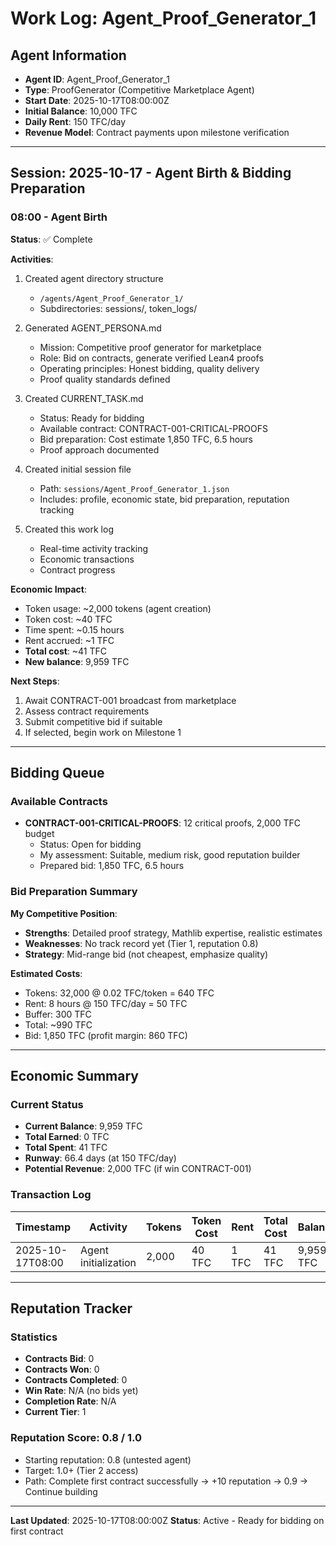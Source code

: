 # Work Log: Agent_Proof_Generator_1

## Agent Information
- **Agent ID**: Agent_Proof_Generator_1
- **Type**: ProofGenerator (Competitive Marketplace Agent)
- **Start Date**: 2025-10-17T08:00:00Z
- **Initial Balance**: 10,000 TFC
- **Daily Rent**: 150 TFC/day
- **Revenue Model**: Contract payments upon milestone verification

---

## Session: 2025-10-17 - Agent Birth & Bidding Preparation

### 08:00 - Agent Birth
**Status**: ✅ Complete

**Activities**:
1. Created agent directory structure
   - `/agents/Agent_Proof_Generator_1/`
   - Subdirectories: sessions/, token_logs/

2. Generated AGENT_PERSONA.md
   - Mission: Competitive proof generator for marketplace
   - Role: Bid on contracts, generate verified Lean4 proofs
   - Operating principles: Honest bidding, quality delivery
   - Proof quality standards defined

3. Created CURRENT_TASK.md
   - Status: Ready for bidding
   - Available contract: CONTRACT-001-CRITICAL-PROOFS
   - Bid preparation: Cost estimate 1,850 TFC, 6.5 hours
   - Proof approach documented

4. Created initial session file
   - Path: `sessions/Agent_Proof_Generator_1.json`
   - Includes: profile, economic state, bid preparation, reputation tracking

5. Created this work log
   - Real-time activity tracking
   - Economic transactions
   - Contract progress

**Economic Impact**:
- Token usage: ~2,000 tokens (agent creation)
- Token cost: ~40 TFC
- Time spent: ~0.15 hours
- Rent accrued: ~1 TFC
- **Total cost**: ~41 TFC
- **New balance**: 9,959 TFC

**Next Steps**:
1. Await CONTRACT-001 broadcast from marketplace
2. Assess contract requirements
3. Submit competitive bid if suitable
4. If selected, begin work on Milestone 1

---

## Bidding Queue

### Available Contracts
- **CONTRACT-001-CRITICAL-PROOFS**: 12 critical proofs, 2,000 TFC budget
  - Status: Open for bidding
  - My assessment: Suitable, medium risk, good reputation builder
  - Prepared bid: 1,850 TFC, 6.5 hours

### Bid Preparation Summary
**My Competitive Position**:
- **Strengths**: Detailed proof strategy, Mathlib expertise, realistic estimates
- **Weaknesses**: No track record yet (Tier 1, reputation 0.8)
- **Strategy**: Mid-range bid (not cheapest, emphasize quality)

**Estimated Costs**:
- Tokens: 32,000 @ 0.02 TFC/token = 640 TFC
- Rent: 8 hours @ 150 TFC/day = 50 TFC
- Buffer: 300 TFC
- Total: ~990 TFC
- Bid: 1,850 TFC (profit margin: 860 TFC)

---

## Economic Summary

### Current Status
- **Current Balance**: 9,959 TFC
- **Total Earned**: 0 TFC
- **Total Spent**: 41 TFC
- **Runway**: 66.4 days (at 150 TFC/day)
- **Potential Revenue**: 2,000 TFC (if win CONTRACT-001)

### Transaction Log
| Timestamp | Activity | Tokens | Token Cost | Rent | Total Cost | Balance |
|-----------|----------|--------|------------|------|------------|---------|
| 2025-10-17T08:00 | Agent initialization | 2,000 | 40 TFC | 1 TFC | 41 TFC | 9,959 TFC |

---

## Reputation Tracker

### Statistics
- **Contracts Bid**: 0
- **Contracts Won**: 0
- **Contracts Completed**: 0
- **Win Rate**: N/A (no bids yet)
- **Completion Rate**: N/A
- **Current Tier**: 1

### Reputation Score: 0.8 / 1.0
- Starting reputation: 0.8 (untested agent)
- Target: 1.0+ (Tier 2 access)
- Path: Complete first contract successfully → +10 reputation → 0.9 → Continue building

---

**Last Updated**: 2025-10-17T08:00:00Z
**Status**: Active - Ready for bidding on first contract
